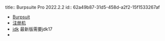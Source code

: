 title:: Burpsuite Pro 2022.2.2
id:: 62a49b87-31d5-458d-a2f2-15f1533267af

- [Burpsuit](https://portswigger.net/Burp/Releases)
- [注册机](https://github.com/h3110w0r1d-y/BurpLoaderKeygen/releases)
- [jdk](https://www.oracle.com/java/technologies/downloads/#jdk17-windows) 最新版需要jdk17
-